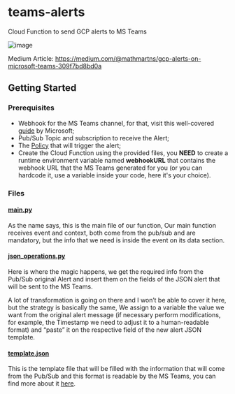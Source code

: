 # teams-alerts
Cloud Function to send GCP alerts to MS Teams

![image](https://github.com/matheusmartns/teams-alerts/assets/9992922/9d13df52-36e8-4ca9-be53-3546ddde0ce1)

Medium Article: https://medium.com/@mathmartns/gcp-alerts-on-microsoft-teams-309f7bd8bd0a

## Getting Started

### Prerequisites

- Webhook for the MS Teams channel, for that, visit this well-covered [guide](https://learn.microsoft.com/en-us/microsoftteams/platform/webhooks-and-connectors/how-to/add-incoming-webhook?tabs=dotnet) by Microsoft;
- Pub/Sub Topic and subscription to receive the Alert;
- The [Policy](https://console.cloud.google.com/monitoring/alerting) that will trigger the alert;
- Create the Cloud Function using the provided files, you **NEED** to create a runtime environment variable named **webhookURL** that contains the webhook URL that the MS Teams generated for you (or you can hardcode it, use a variable inside your code, here it's your choice).

### Files
#### <ins>main.py</ins>
As the name says, this is the main file of our function, Our main function receives event and context, both come from the pub/sub and are mandatory, but the info that we need is inside the event on its data section.

#### <ins>json_operations.py</ins>
Here is where the magic happens, we get the required info from the Pub/Sub original Alert and insert them on the fields of the JSON alert that will be sent to the MS Teams.

A lot of transformation is going on there and I won’t be able to cover it here, but the strategy is basically the same, We assign to a variable the value we want from the original alert message (if necessary perform modifications, for example, the Timestamp we need to adjust it to a human-readable format) and “paste” it on the respective field of the new alert JSON template.

#### <ins>template.json</ins>
This is the template file that will be filled with the information that will come from the Pub/Sub and this format is readable by the MS Teams, you can find more about it [here](https://learn.microsoft.com/en-us/microsoftteams/platform/webhooks-and-connectors/how-to/connectors-using?tabs=cURL).
